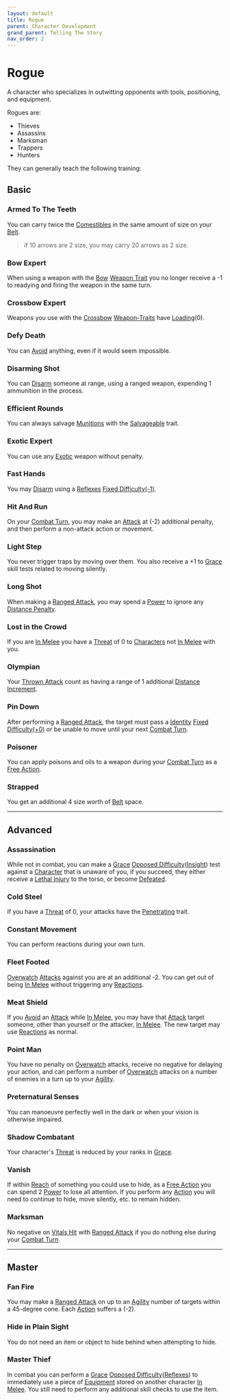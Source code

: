 ```yaml
---
layout: default
title: Rogue
parent: Character Development
grand_parent: Telling The Story
nav_order: 2
---
```


# Rogue

A character who specializes in outwitting opponents with tools, positioning, and equipment.

Rogues are:

- Thieves
- Assassins
- Marksman
- Trappers
- Hunters

They can generally teach the following training:

## Basic

### Armed To The Teeth

You can carry twice the [Comestibles](Core/Comestibles) in the same amount of size on your [Belt](Storage#Belt).

> if 10 arrows are 2 size, you may carry 20 arrows as 2 size.

### Bow Expert

When using a weapon with the [Bow](Core/Weapon-Traits#Bow) [Weapon Trait](<Core/Weapons#[Weapon-Traits](Weapon-Traits)>) you no longer receive a -1 to readying and firing the weapon in the same turn.

### Crossbow Expert

Weapons you use with the [Crossbow](Core/Weapon-Traits#Crossbow) [Weapon-Traits](Core/Weapon-Traits) have [Loading](Core/Terminology#Loading)(0).

### Defy Death

You can [Avoid](Core/Reacting#Avoid) anything, even if it would seem impossible.

### Disarming Shot

You can [Disarm](Core/Special-Combat-Actions#Disarm) someone at range, using a ranged weapon, expending 1 ammunition in the process.

### Efficient Rounds

You can always salvage [Munitions](Core/Comestibles#Munitions) with the [Salvageable](Core/Weapon-Traits#Salvageable) trait.

### Exotic Expert

You can use any [Exotic](Core/Weapons#Exotic) weapon without penalty.

### Fast Hands

You may [Disarm](Core/Special-Combat-Actions#Disarm) using a [Reflexes](Core/Agility#Reflexes) [Fixed Difficulty(-1)](Core/Skills#Fixed%20Difficulty).

### Hit And Run

On your [Combat Turn](Core/Terminology#Combat%20Turn), you may make an [Attack](Core/Terminology#Attack) at (-2) additional penalty, and then perform a non-attack action or movement.

### Light Step

You never trigger traps by moving over them. You also receive a +1 to [Grace](Core/Agility#Grace) skill tests related to moving silently.

### Long Shot

When making a [Ranged Attack](Core/Terminology#Ranged%20Attack), you may spend a [Power](Game/Core/Blocks/Power) to ignore any [Distance Penalty](Core/Attack-Bonuses#Distance%20Penalty).

### Lost in the Crowd

If you are [In Melee](Core/Effects#In%20Melee) you have a [Threat](Core/Weapons#Threat) of 0 to [Characters](Core/Terminology#Character) not [In Melee](Core/Effects#In%20Melee) with you.

### Olympian

Your [Thrown Attack](Core/Terminology#Thrown%20Attack) count as having a range of 1 additional [Distance Increment](Core/Movement#Distance%20Increments).

### Pin Down

After performing a [Ranged Attack](Core/Terminology#Ranged%20Attack), the target must pass a [Identity](Core/Spirit#Identity) [Fixed Difficulty(+0)](Core/Skills#Fixed%20Difficulty) or be unable to move until your next [Combat Turn](Core/Terminology#Combat%20Turn).

### Poisoner

You can apply poisons and oils to a weapon during your [Combat Turn](Core/Terminology#Combat%20Turn) as a [Free Action](Core/Terminology#Free%20Action).

### Strapped

You get an additional 4 size worth of [Belt](Storage#Belt) space.

---

## Advanced

### Assassination

While not in combat, you can make a [Grace](Core/Agility#Grace) [Opposed Difficulty](Core/Skills#Opposed%20Difficulty)([Insight](Core/Intelligence#Insight)) test against a [Character](Core/Terminology#Character) that is unaware of you, if you succeed, they either receive a [Lethal Injury](Core/Injury#Lethal%20Injury) to the torso, or become [Defeated](Core/Effects#Defeated).

### Cold Steel

If you have a [Threat](Core/Weapons#Threat) of 0, your attacks have the [Penetrating](Core/Weapon-Traits#Penetrating) trait.

### Constant Movement

You can perform reactions during your own turn.

### Fleet Footed

[Overwatch](Core/Special-Combat-Actions#Overwatch) [Attacks](Core/Terminology#Attack) against you are at an additional -2. You can get out of being [In Melee](Core/Effects#In%20Melee) without triggering any [Reactions](Core/Terminology#Reaction).

### Meat Shield

If you [Avoid](Core/Reacting#Avoid) an [Attack](Core/Terminology#Attack) while [In Melee](Core/Effects#In%20Melee), you may have that [Attack](Core/Terminology#Attack) target someone, other than yourself or the attacker, [In Melee](Core/Effects#In%20Melee). The new target may use [Reactions](Core/Terminology#Reaction) as normal.

### Point Man

You have no penalty on [Overwatch](Core/Special-Combat-Actions#Overwatch) attacks, receive no negative for delaying your action, and can perform a number of [Overwatch](Core/Special-Combat-Actions#Overwatch) attacks on a number of enemies in a turn up to your [Agility](Core/Agility).

### Preternatural Senses

You can manoeuvre perfectly well in the dark or when your vision is otherwise impaired.

### Shadow Combatant

Your character's [Threat](Core/Weapons#Threat) is reduced by your ranks in [Grace](Core/Agility#Grace).

### Vanish

If within [Reach](Core/Movement#Reach) of something you could use to hide, as a [Free Action](Core/Terminology#Free%20Action) you can spend 2 [Power](Game/Core/Blocks/Power) to lose all attention. If you perform any [Action](Core/Terminology#Action) you will need to continue to hide, move silently, etc. to remain hidden.

### Marksman

No negative on [Vitals Hit](Core/Attacks#Vitals%20Hit) with [Ranged Attack](Core/Terminology#Ranged%20Attack) if you do nothing else during your [Combat Turn](Core/Terminology#Combat%20Turn).

---

## Master

### Fan Fire

You may make a [Ranged Attack](Core/Terminology#Ranged%20Attack) on up to an [Agility](Core/Agility) number of targets within a 45-degree cone. Each [Action](Core/Terminology#Action) suffers a (-2).

### Hide in Plain Sight

You do not need an item or object to hide behind when attempting to hide.

### Master Thief

In combat you can perform a [Grace](Core/Agility#Grace) [Opposed Difficulty](Core/Skills#Opposed%20Difficulty)([Reflexes](Core/Agility#Reflexes)) to immediately use a piece of [Equipment](Core/Equipment) stored on another character [In Melee](Core/Effects#In%20Melee). You still need to perform any additional skill checks to use the item.
